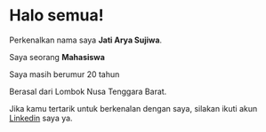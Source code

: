 # Halo semua! 

Perkenalkan nama saya **Jati Arya Sujiwa**.<br>

Saya seorang **Mahasiswa** <br>

Saya masih berumur 20 tahun

Berasal dari Lombok Nusa Tenggara Barat.<br>

Jika kamu tertarik untuk berkenalan dengan saya, silakan ikuti akun [Linkedin](https://www.linkedin.com/in/jati-arya-05b497259/) saya ya.
